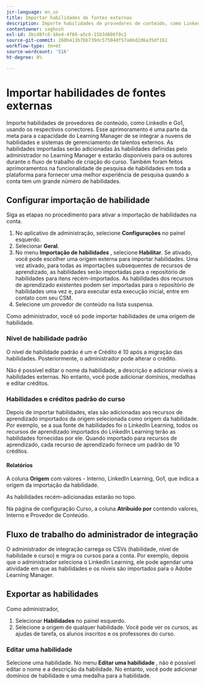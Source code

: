 ```yaml
---
jcr-language: en_us
title: Importar habilidades de fontes externas
description: Importe habilidades de provedores de conteúdo, como LinkedIn e Go1, usando os respectivos conectores.  As habilidades importadas serão adicionadas às habilidades definidas pelo administrador no Learning Manager e estarão disponíveis para os autores durante o fluxo de trabalho de criação do curso.
contentowner: saghosh
exl-id: 3bcd8fc6-16e4-4f66-a5c6-15b3d606f0c2
source-git-commit: 260b413b7bb739dc57504df57a6bd2d6a35df161
workflow-type: tm+mt
source-wordcount: '516'
ht-degree: 0%

---
```


# Importar habilidades de fontes externas

Importe habilidades de provedores de conteúdo, como LinkedIn e Go1, usando os respectivos conectores. Esse aprimoramento é uma parte da meta para a capacidade do Learning Manager de se integrar a nuvens de habilidades e sistemas de gerenciamento de talentos externos. As habilidades importadas serão adicionadas às habilidades definidas pelo administrador no Learning Manager e estarão disponíveis para os autores durante o fluxo de trabalho de criação do curso. Também foram feitos aprimoramentos na funcionalidade de pesquisa de habilidades em toda a plataforma para fornecer uma melhor experiência de pesquisa quando a conta tem um grande número de habilidades.

## Configurar importação de habilidade

Siga as etapas no procedimento para ativar a importação de habilidades na conta.

1. No aplicativo de administração, selecione **Configurações** no painel esquerdo.
1. Selecionar **Geral**.
1. No menu **Importação de habilidades** , selecione **Habilitar**. Se ativado, você pode escolher uma origem externa para importar habilidades. Uma vez ativado, para todas as importações subsequentes de recursos de aprendizado, as habilidades serão importadas para o repositório de habilidades para itens recém-importados. As habilidades dos recursos de aprendizado existentes podem ser importadas para o repositório de habilidades uma vez e, para executar esta execução inicial, entre em contato com seu CSM.
1. Selecione um provedor de conteúdo na lista suspensa.

Como administrador, você só pode importar habilidades de uma origem de habilidade.

### Nível de habilidade padrão

O nível de habilidade padrão é um e Crédito é 10 após a migração das habilidades. Posteriormente, o administrador pode alterar o crédito.

Não é possível editar o nome da habilidade, a descrição e adicionar níveis a habilidades externas. No entanto, você pode adicionar domínios, medalhas e editar créditos.

### Habilidades e créditos padrão do curso

Depois de importar habilidades, elas são adicionadas aos recursos de aprendizado importados da origem selecionada como origem da habilidade. Por exemplo, se a sua fonte de habilidades foi o LinkedIn Learning, todos os recursos de aprendizado importados do LinkedIn Learning terão as habilidades fornecidas por ele. Quando importado para recursos de aprendizado, cada recurso de aprendizado fornece um padrão de 10 créditos.

#### Relatórios

A coluna **Origem** com valores - Interno, LinkedIn Learning, Go1, que indica a origem da importação da habilidade.

As habilidades recém-adicionadas estarão no topo.

Na página de configuração Curso, a coluna **Atribuído por** contendo valores, Interno e Provedor de Conteúdo.


## Fluxo de trabalho do administrador de integração

O administrador de integração carrega os CSVs (habilidade, nível de habilidade e curso) e migra os cursos para a conta. Por exemplo, depois que o administrador seleciona o LinkedIn Learning, ele pode agendar uma atividade em que as habilidades e os níveis são importados para o Adobe Learning Manager.

## Exportar as habilidades

Como administrador,

1. Selecionar **Habilidades** no painel esquerdo.
1. Selecione a origem de qualquer habilidade. Você pode ver os cursos, as ajudas de tarefa, os alunos inscritos e os professores do curso.

### Editar uma habilidade

Selecione uma habilidade. No menu **Editar uma habilidade** , não é possível editar o nome e a descrição da habilidade. No entanto, você pode adicionar domínios de habilidade e uma medalha para a habilidade.
